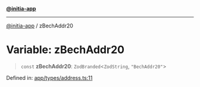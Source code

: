 [**@initia-app**](../types.md)

***

[@initia-app](../types.md) / zBechAddr20

# Variable: zBechAddr20

> `const` **zBechAddr20**: `ZodBranded`\<`ZodString`, `"BechAddr20"`\>

Defined in: [app/types/address.ts:11](https://github.com/hanwong/app-v2/blob/087f9ea496ced31d9a3b187baa11cd5456705527/app/types/address.ts#L11)
